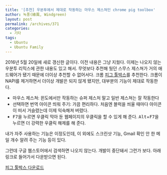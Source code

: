 ```yaml
---
title: '[추천] 우분투에서 제대로 작동하는 마우스 제스쳐인 chrome pig toolbox'
author: 녹풍(綠風, Windgreen)
layout: post
permalink: /archives/371
categories:
  - 기타
tags:
  - Ubuntu
  - Ubuntu Family
---
```


2016년 5월 20일에 새로 갱신한 글이다. 이전 내용은 그냥 지웠다. 이제는 나오지 않는 우분투 리믹스에 관한 내용도 있고 해서. 무엇보다 추천해 뒀던 스무스 제스쳐가 거의 애드웨어가 됐기 때문에 더이상 추천할 수 없어서다. 크롬 [피그 툴박스](https://chrome.google.com/webstore/detail/pig-toolbox-super-gesture/oiplkfaidhjklglajdpfehoagkmlcakh)를 추천한다. 크롬이 NAPI를 제거하면서 더이상 개발은 되지 않게 됐지만, 대부분의 기능이 제대로 작동한다. 

- 마우스 제스쳐: 윈도에서만 작동하는 슈퍼 제스처 말고 일반 제스쳐는 잘 작동한다
- 선택하면 번역 아이콘 띄워 주기: 가끔 편리하다. 처음엔 블럭을 씌울 때마다 아이콘이 떠서 거슬렸는데 이제 익숙해져 버렸다.
- <kbd>F7</kbd>을 누르면 우클릭 막아 둔 웹페이지의 우클릭을 할 수 있게 해 준다. <kbd>Alt</kbd>+<kbd>F7</kbd>을 누르면 더 강력한 우클릭 해제를 해 준다.

내가 자주 사용하는 기능은 이정도인데, 이 외에도 스크린샷 기능, Gmail 확인 안 한 메일 개수 알려 주는 기능 등이 있다. 

그런데 구글 웹스토어에서 검색하면 나오지 않는다. 개발이 중단돼서 그런가 보다. 아래 링크로 들어가서 다운받으면 된다.

[피그 툴박스 다운로드](https://chrome.google.com/webstore/detail/pig-toolbox-super-gesture/oiplkfaidhjklglajdpfehoagkmlcakh)
